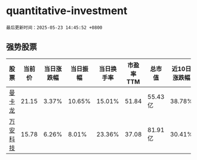 # quantitative-investment

`最后更新时间：2025-05-23 14:45:52 +0800`

## 强势股票

|股票|当前价|当日涨跌幅|当日振幅|当日换手率|市盈率TTM|总市值|近10日涨跌幅|
|----|----|----|----|----|----|----|----|
|[曼卡龙](https://xueqiu.com/S/SZ300945)|21.15|3.37%|10.65%|15.01%|51.84|55.43亿|38.78%|
|[万安科技](https://xueqiu.com/S/SZ002590)|15.78|6.26%|8.01%|23.36%|37.08|81.91亿|30.41%|

